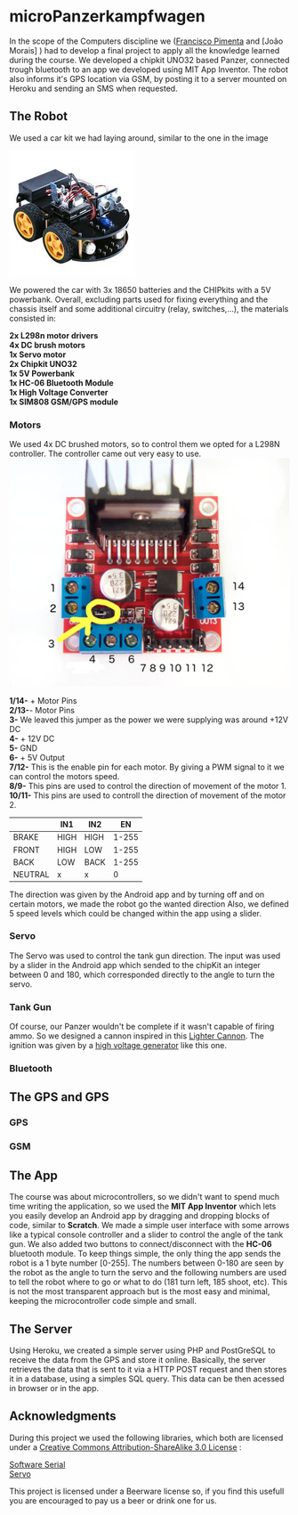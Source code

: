 # microPanzerkampfwagen

In the scope of the Computers discipline we ([Francisco Pimenta](https://github.com/fpimenta) and [João Morais] ) had to develop a final project to apply all the knowledge learned during the course. We developed a chipkit UNO32 based Panzer, connected trough bluetooth to an app we developed using MIT App Inventor. The robot also informs it's GPS location via GSM, by posting it to a server mounted on Heroku and sending an SMS when requested. 

## The Robot
We used a car kit we had laying around, similar to the one in the image

![car kit](/images/robot_car_kit.jpeg)

We powered the car with 3x 18650 batteries and the CHIPkits with a 5V powerbank. Overall, excluding parts used for fixing everything and the chassis itself and some additional circuitry (relay, switches,...), the materials consisted in:

**2x L298n motor drivers<br>
4x DC brush motors<br>
1x Servo motor<br>
2x Chipkit UNO32<br>
1x 5V Powerbank<br>
1x HC-06 Bluetooth Module<br>
1x High Voltage Converter<br>
1x SIM808 GSM/GPS module**<br>

### Motors
We used 4x DC brushed motors, so to control them we opted for a L298N controller. The controller came out very easy to use. 
![l298n](/images/l298n.jpg)

**1/14-** + Motor Pins<br>
**2/13-**- Motor Pins<br>
**3-** We leaved this jumper as the power we were supplying was around +12V DC<br>
**4-** + 12V DC<br>
**5-** GND<br>
**6-** + 5V Output<br>
**7/12-** This is the enable pin for each motor. By giving a PWM signal to it we can control the motors speed.<br>
**8/9-** This pins are used to control the direction of movement of the motor 1.<br>
**10/11-** This pins are used to controll the direction of movement of the motor 2.<br>

|         | IN1  | IN2  |  EN  |
|---------|------|------|------|
| BRAKE   | HIGH | HIGH | 1-255|
| FRONT   | HIGH | LOW  | 1-255|
| BACK    | LOW  | BACK | 1-255|
| NEUTRAL | x    |  x   |   0  |

The direction was given by the Android app and by turning off and on certain motors, we made the robot go the wanted direction
Also, we defined 5 speed levels which could be changed within the app using a slider.

### Servo
The Servo was used to control the tank gun direction. The input was used by a slider in the Android app which sended to the chipKit an integer between 0 and 180, which corresponded directly to the angle to turn the servo.

### Tank Gun
Of course, our Panzer wouldn't be complete if it wasn't capable of firing ammo. So we designed a cannon inspired in this [Lighter Cannon](https://www.youtube.com/watch?v=QGj8xMDRSQ0). The ignition was given by a [high voltage generator](https://pt.aliexpress.com/item/3-6V-High-Pressure-Generator-Module-Igniter-1-5A-Output-Voltage-20KV-20000KV-Boost-Step-up/32803789310.html) like this one.
### Bluetooth

## The GPS and GPS

### GPS

### GSM


## The App
The course was about microcontrollers, so we didn't want to spend much time writing the application, so we used the **MIT App Inventor** which lets you easily develop an Android app by dragging and dropping blocks of code, similar to **Scratch**.
We made a simple user interface with some arrows like a typical console controller and a slider to control the angle of the tank gun. We also added two buttons to connect/disconnect with the **HC-06** bluetooth module. To keep things simple, the only thing the app sends the robot is a 1 byte number [0-255]. The numbers between 0-180 are seen by the robot as the angle to turn the servo and the following numbers are used to tell the robot where to go or what to do (181 turn left, 185 shoot, etc). This is not the most transparent approach but is the most easy and minimal, keeping the microcontroller code simple and small.

## The Server
Using Heroku, we created a simple server using PHP and PostGreSQL to receive the data from the GPS and store it online. Basically, the server retrieves the data that is sent to it via a HTTP POST request and then stores it in a database, using a simples SQL query. This data can be then acessed in browser or in the app.

## Acknowledgments

During this project we used the following libraries, which both are licensed under a [Creative Commons Attribution-ShareAlike 3.0 License](https://creativecommons.org/licenses/by-sa/3.0/) :

[Software Serial](https://www.arduino.cc/en/Reference/SoftwareSerial)<br>
[Servo](https://www.arduino.cc/en/Reference/Servo)<br>

This project is licensed under a Beerware license so, if you find this usefull you are encouraged to pay us a beer or drink one for us. 
